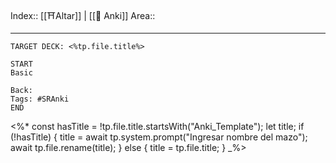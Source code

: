 Index:: [[⛩️Altar]] | [[💎 Anki]]
Area::

---


```
TARGET DECK: <%tp.file.title%>

START
Basic

Back:
Tags: #SRAnki 
END
```

<%*
const hasTitle = !tp.file.title.startsWith("Anki_Template");
let title;
if (!hasTitle) {
	title = await tp.system.prompt("Ingresar nombre del mazo");
	await tp.file.rename(title);
} else {
	title = tp.file.title;
}
_%>
